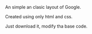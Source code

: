 An simple an clasic layout of Google.

Created using only html and css.

Just download it, modify tha base code.
